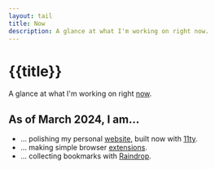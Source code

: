 ```yaml
---
layout: tail
title: Now
description: A glance at what I'm working on right now.
---
```


# {{title}}

A glance at what I'm working on right [now](https://nownownow.com/about).

## As of March 2024, I am…

-   … polishing my personal [website](https://miguelpimentel.do/), built now with [11ty](https://www.11ty.dev/).
-   … making simple browser [extensions](https://addons.mozilla.org/en-US/firefox/user/17772574/).
-   … collecting bookmarks with [Raindrop](https://raindrop.io/SemanticData).
